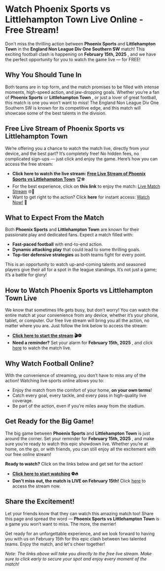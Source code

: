 # Watch Phoenix Sports vs Littlehampton Town Live Online - Free Stream!

Don't miss the thrilling action between **Phoenix Sports** and **Littlehampton Town** in the **England Non League Div One Southern SW** match! This exciting football clash is happening on **February 15th, 2025** , and we have the perfect opportunity for you to watch the game live — for FREE!

## Why You Should Tune In

Both teams are in top form, and the match promises to be filled with intense moments, high-speed action, and jaw-dropping goals. Whether you’re a fan of **Phoenix Sports** or **Littlehampton Town** , or just a lover of great football, this match is one you won’t want to miss! The England Non League Div One Southern SW is known for its competitive edge, and this match will showcase some of the best talents in the division.

## Free Live Stream of Phoenix Sports vs Littlehampton Town

We’re offering you a chance to watch the match live, directly from your device, and the best part? It’s completely free! No hidden fees, no complicated sign-ups — just click and enjoy the game. Here’s how you can access the free stream:

- **Click here to watch the live stream: [Free Live Stream of Phoenix Sports vs Littlehampton Town](https://tinyurl.com/livestreamfreeo?st=Phoenix+Sports+vs+Littlehampton+Town&si=ghc)** 🏆⚽
- For the best experience, click on **this link** to enjoy the match: [Live Match Stream](https://tinyurl.com/livestreamfreeo?st=Phoenix+Sports+vs+Littlehampton+Town&si=ghc) 🌐🎥
- Want to get right to the action? Click **here** for instant access: [Watch Now!](https://tinyurl.com/livestreamfreeo?st=Phoenix+Sports+vs+Littlehampton+Town&si=ghc) 🚀

## What to Expect From the Match

Both **Phoenix Sports** and **Littlehampton Town** are known for their passionate play and dedicated fans. Expect a match filled with:

- **Fast-paced football** with end-to-end action.
- **Dynamic attacking play** that could lead to some thrilling goals.
- **Top-tier defensive strategies** as both teams fight for every point.

This is an opportunity to watch up-and-coming talents and seasoned players give their all for a spot in the league standings. It’s not just a game; it’s a battle for glory!

## How to Watch Phoenix Sports vs Littlehampton Town Live

We know that sometimes life gets busy, but don’t worry! You can watch the entire match at your convenience from any device, whether it’s your phone, tablet, or computer. Our free live stream will bring you all the action, no matter where you are. Just follow the link below to access the stream:

- **[Click here to start the stream](https://tinyurl.com/livestreamfreeo?st=Phoenix+Sports+vs+Littlehampton+Town&si=ghc) 🎬⚽**
- **Need a reminder?** Set your alarm for **February 15th, 2025** , and click [here](https://tinyurl.com/livestreamfreeo?st=Phoenix+Sports+vs+Littlehampton+Town&si=ghc) to watch the match live.

## Why Watch Football Online?

With the convenience of streaming, you don’t have to miss any of the action! Watching live sports online allows you to:

- Enjoy the match from the comfort of your home, **on your own terms**!
- Catch every goal, every tackle, and every pass in high-quality live coverage.
- Be part of the action, even if you're miles away from the stadium.

## Get Ready for the Big Game!

The big game between **Phoenix Sports** and **Littlehampton Town** is just around the corner. Set your reminder for **February 15th, 2025** , and make sure you’re ready to watch this epic showdown live. Whether you’re at home, on the go, or with friends, you can still enjoy all the excitement with our free online stream!

**Ready to watch?** Click on the links below and get set for the action!

- **[Click here to start watching](https://tinyurl.com/livestreamfreeo?st=Phoenix+Sports+vs+Littlehampton+Town&si=ghc) ⚽🔥**
- **Don't miss out, the match is LIVE on February 15th!** Click [here](https://tinyurl.com/livestreamfreeo?st=Phoenix+Sports+vs+Littlehampton+Town&si=ghc) to access the stream now.

## Share the Excitement!

Let your friends know that they can watch this amazing match too! Share this page and spread the word — **Phoenix Sports vs Littlehampton Town** is a game you won’t want to miss. The more, the merrier!

Get ready for an unforgettable experience, and we look forward to having you with us on February 15th for this epic clash between two talented teams. Enjoy the match, and let's cheer together!

_Note: The links above will take you directly to the free live stream. Make sure to click early to secure your spot and enjoy every moment of the match!_

